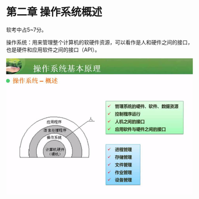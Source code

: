 # 第二章  操作系统概述

软考中占5~7分。

操作系统：用来管理整个计算机的软硬件资源，可以看作是人和硬件之间的接口，也是硬件和应用软件之间的接口（API）。

![](/imgs/1.3-1操作系统概述.png)

